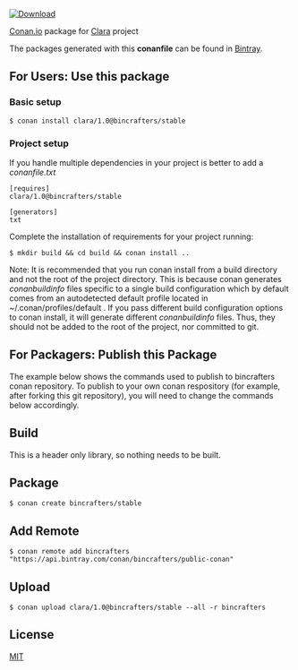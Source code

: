 [![Download](https://api.bintray.com/packages/bincrafters/public-conan/clara%3Abincrafters/images/download.svg)](https://bintray.com/bincrafters/public-conan/clara%3Abincrafters/_latestVersion)

[Conan.io](https://conan.io) package for [Clara](https://github.com/catchorg/Clara) project

The packages generated with this **conanfile** can be found in [Bintray](https://bintray.com/bincrafters/public-conan/clara%3Abincrafters).

## For Users: Use this package

### Basic setup

    $ conan install clara/1.0@bincrafters/stable

### Project setup

If you handle multiple dependencies in your project is better to add a *conanfile.txt*

    [requires]
    clara/1.0@bincrafters/stable

    [generators]
    txt

Complete the installation of requirements for your project running:

    $ mkdir build && cd build && conan install ..

Note: It is recommended that you run conan install from a build directory and not the root of the project directory.  This is because conan generates *conanbuildinfo* files specific to a single build configuration which by default comes from an autodetected default profile located in ~/.conan/profiles/default .  If you pass different build configuration options to conan install, it will generate different *conanbuildinfo* files.  Thus, they should not be added to the root of the project, nor committed to git.

## For Packagers: Publish this Package

The example below shows the commands used to publish to bincrafters conan repository. To publish to your own conan respository (for example, after forking this git repository), you will need to change the commands below accordingly.

## Build  

This is a header only library, so nothing needs to be built.

## Package

    $ conan create bincrafters/stable

## Add Remote

    $ conan remote add bincrafters "https://api.bintray.com/conan/bincrafters/public-conan"

## Upload

    $ conan upload clara/1.0@bincrafters/stable --all -r bincrafters

## License
[MIT](LICENSE)
